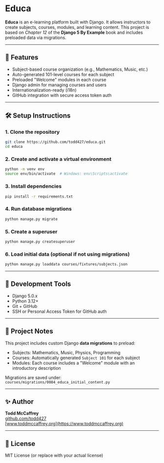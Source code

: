 # Educa

**Educa** is an e-learning platform built with Django. It allows instructors to create subjects, courses, modules, and learning content. This project is based on *Chapter 12* of the **Django 5 By Example** book and includes preloaded data via migrations.

---

## 🚀 Features

- Subject-based course organization (e.g., Mathematics, Music, etc.)
- Auto-generated 101-level courses for each subject
- Preloaded "Welcome" modules in each course
- Django admin for managing courses and users
- Internationalization-ready (i18n)
- GitHub integration with secure access token auth

---

## 🛠️ Setup Instructions

### 1. Clone the repository

```bash
git clone https://github.com/todd427/educa.git
cd educa
```

### 2. Create and activate a virtual environment

```bash
python -m venv env
source env/bin/activate  # Windows: env\Scripts\activate
```

### 3. Install dependencies

```bash
pip install -r requirements.txt
```

### 4. Run database migrations

```bash
python manage.py migrate
```

### 5. Create a superuser

```bash
python manage.py createsuperuser
```

### 6. Load initial data (optional if not using migrations)

```bash
python manage.py loaddata courses/fixtures/subjects.json
```

---

## 🧱 Development Tools

- Django 5.0.x
- Python 3.12+
- Git + GitHub
- SSH or Personal Access Token for GitHub auth

---

## 🧠 Project Notes

This project includes custom Django **data migrations** to preload:

- Subjects: Mathematics, Music, Physics, Programming
- Courses: Automatically generated `Subject 101` for each subject
- Modules: Each course includes a "Welcome" module with an introductory description

Migrations are saved under:  
`courses/migrations/0004_educa_initial_content.py`

---

## ✨ Author

**Todd McCaffrey**  
[github.com/todd427](https://github.com/todd427)  
[www.toddmccaffrey.org](https://www.toddmccaffrey.org)

---

## 📜 License

MIT License (or replace with your actual license)

